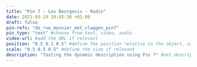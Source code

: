 ```yaml
---
title: "Pin 7 - Les Bourgeois - Rodin"
date: 2021-03-19 10:45:38 +01:00
draft: false
pin-refs: "de_rue_mosnier_met_vlaggen_pin7"
pin_type: "text" #choose from text, video, audio
video-url: #add the URL if relevant
position: "0.5 0.1 0.5" #define the position relative to the object, use aframe inspector to set correctly
scale: "0.5 0.5 0.5" #define the size if relevant
description: "Testing the dynamic description using Pin 7" #set description if relevant
---
```

